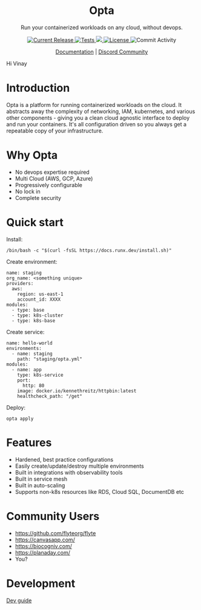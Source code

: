 <h1 align="center">Opta</h1>
<p align="center">Run your containerized workloads on any cloud, without devops.</p>

<p align="center">
  <a href="https://github.com/run-x/opta/releases/latest">
    <img src="https://img.shields.io/github/release/run-x/opta.svg" alt="Current Release" />
  </a>
  <a href="https://github.com/run-x/opta/actions/workflows/ci.yml">
    <img src="https://github.com/run-x/opta/actions/workflows/ci.yml/badge.svg" alt="Tests" />
  </a>
  <a href="https://codecov.io/gh/run-x/opta">
    <img src="https://codecov.io/gh/run-x/opta/branch/main/graph/badge.svg?token=OA3PXV0HYX">
  </a>
  <a href="http://www.apache.org/licenses/LICENSE-2.0.html">
    <img src="https://img.shields.io/badge/LICENSE-Apache2.0-ff69b4.svg" alt="License" />
  </a>

  <img src="https://img.shields.io/github/commit-activity/w/run-x/opta.svg?style=plastic" alt="Commit Activity" />
  
</p>
<p align="center">
  <a href="https://docs.runx.dev/docs">Documentation</a> |
<a href="https://discord.gg/BXjmBhkwvB">
    Discord Community
  </a>
  </p>

Hi Vinay
# Introduction
Opta is a platform for running containerized workloads on the cloud. It
abstracts away the complexity of networking, IAM, kubernetes, and various other
components - giving you a clean cloud agnostic interface to deploy and run your
containers.
It's all configuration driven so you always get a repeatable copy of your
infrastructure.
# Why Opta
* No devops expertise required
* Multi Cloud (AWS, GCP, Azure)
* Progressively configurable
* No lock in
* Complete security
# Quick start
Install: 

`/bin/bash -c "$(curl -fsSL https://docs.runx.dev/install.sh)"`

Create environment:
```
name: staging
org_name: <something unique>
providers:
  aws:
    region: us-east-1
    account_id: XXXX
modules:
  - type: base
  - type: k8s-cluster
  - type: k8s-base
```
Create service:
```
name: hello-world
environments:
  - name: staging
    path: "staging/opta.yml"
modules:
  - name: app
    type: k8s-service
    port:
      http: 80
    image: docker.io/kennethreitz/httpbin:latest
    healthcheck_path: "/get"
```
Deploy: 

`opta apply`
# Features
* Hardened, best practice configurations
* Easily create/update/destroy multiple environments
* Built in integrations with observability tools
* Built in service mesh
* Built in auto-scaling
* Supports non-k8s resources like RDS, Cloud SQL, DocumentDB etc

# Community Users
* https://github.com/flyteorg/flyte
* https://canvasapp.com/
* https://biocogniv.com/
* https://planaday.com/
* You?

# Development
[Dev guide](https://github.com/run-x/opta/blob/main/development.md)
